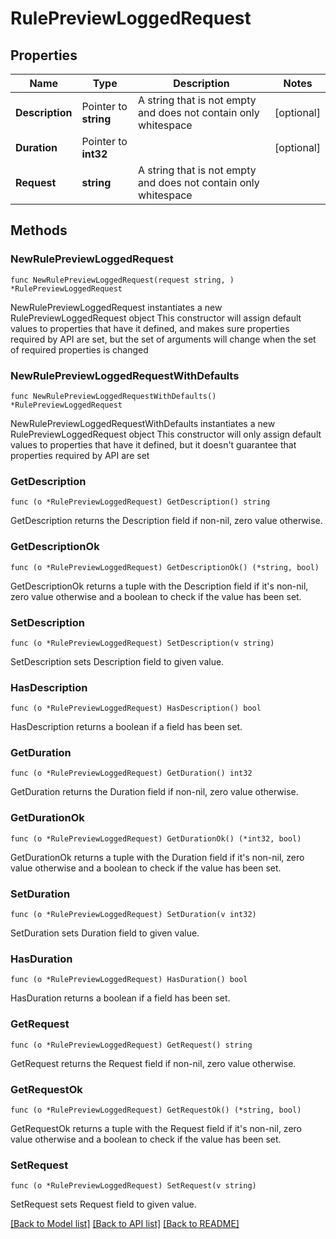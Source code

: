 # RulePreviewLoggedRequest

## Properties

Name | Type | Description | Notes
------------ | ------------- | ------------- | -------------
**Description** | Pointer to **string** | A string that is not empty and does not contain only whitespace | [optional] 
**Duration** | Pointer to **int32** |  | [optional] 
**Request** | **string** | A string that is not empty and does not contain only whitespace | 

## Methods

### NewRulePreviewLoggedRequest

`func NewRulePreviewLoggedRequest(request string, ) *RulePreviewLoggedRequest`

NewRulePreviewLoggedRequest instantiates a new RulePreviewLoggedRequest object
This constructor will assign default values to properties that have it defined,
and makes sure properties required by API are set, but the set of arguments
will change when the set of required properties is changed

### NewRulePreviewLoggedRequestWithDefaults

`func NewRulePreviewLoggedRequestWithDefaults() *RulePreviewLoggedRequest`

NewRulePreviewLoggedRequestWithDefaults instantiates a new RulePreviewLoggedRequest object
This constructor will only assign default values to properties that have it defined,
but it doesn't guarantee that properties required by API are set

### GetDescription

`func (o *RulePreviewLoggedRequest) GetDescription() string`

GetDescription returns the Description field if non-nil, zero value otherwise.

### GetDescriptionOk

`func (o *RulePreviewLoggedRequest) GetDescriptionOk() (*string, bool)`

GetDescriptionOk returns a tuple with the Description field if it's non-nil, zero value otherwise
and a boolean to check if the value has been set.

### SetDescription

`func (o *RulePreviewLoggedRequest) SetDescription(v string)`

SetDescription sets Description field to given value.

### HasDescription

`func (o *RulePreviewLoggedRequest) HasDescription() bool`

HasDescription returns a boolean if a field has been set.

### GetDuration

`func (o *RulePreviewLoggedRequest) GetDuration() int32`

GetDuration returns the Duration field if non-nil, zero value otherwise.

### GetDurationOk

`func (o *RulePreviewLoggedRequest) GetDurationOk() (*int32, bool)`

GetDurationOk returns a tuple with the Duration field if it's non-nil, zero value otherwise
and a boolean to check if the value has been set.

### SetDuration

`func (o *RulePreviewLoggedRequest) SetDuration(v int32)`

SetDuration sets Duration field to given value.

### HasDuration

`func (o *RulePreviewLoggedRequest) HasDuration() bool`

HasDuration returns a boolean if a field has been set.

### GetRequest

`func (o *RulePreviewLoggedRequest) GetRequest() string`

GetRequest returns the Request field if non-nil, zero value otherwise.

### GetRequestOk

`func (o *RulePreviewLoggedRequest) GetRequestOk() (*string, bool)`

GetRequestOk returns a tuple with the Request field if it's non-nil, zero value otherwise
and a boolean to check if the value has been set.

### SetRequest

`func (o *RulePreviewLoggedRequest) SetRequest(v string)`

SetRequest sets Request field to given value.



[[Back to Model list]](../README.md#documentation-for-models) [[Back to API list]](../README.md#documentation-for-api-endpoints) [[Back to README]](../README.md)


